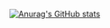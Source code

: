 [![Anurag's GitHub stats](https://github-readme-stats.vercel.app/api?username=VainF)](https://github.com/anuraghazra/github-readme-stats)
